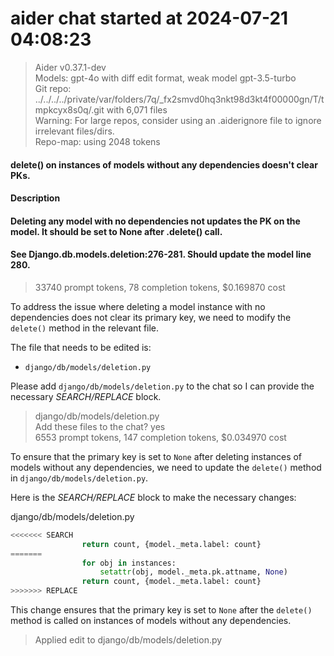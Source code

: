 
# aider chat started at 2024-07-21 04:08:23

> Aider v0.37.1-dev  
> Models: gpt-4o with diff edit format, weak model gpt-3.5-turbo  
> Git repo: ../../../../private/var/folders/7q/_fx2smvd0hq3nkt98d3kt4f00000gn/T/tmpkcyx8s0q/.git with 6,071 files  
> Warning: For large repos, consider using an .aiderignore file to ignore irrelevant files/dirs.  
> Repo-map: using 2048 tokens  

#### delete() on instances of models without any dependencies doesn't clear PKs.  
#### Description  
#### 	  
#### Deleting any model with no dependencies not updates the PK on the model. It should be set to None after .delete() call.  
#### See Django.db.models.deletion:276-281. Should update the model line 280.  
> 33740 prompt tokens, 78 completion tokens, $0.169870 cost  

To address the issue where deleting a model instance with no dependencies does not clear its primary key, we need to modify the `delete()` method in the relevant file.

The file that needs to be edited is:
- `django/db/models/deletion.py`

Please add `django/db/models/deletion.py` to the chat so I can provide the necessary *SEARCH/REPLACE* block.

> django/db/models/deletion.py  
> Add these files to the chat? yes  
> 6553 prompt tokens, 147 completion tokens, $0.034970 cost  

To ensure that the primary key is set to `None` after deleting instances of models without any dependencies, we need to update the `delete()` method in `django/db/models/deletion.py`.

Here is the *SEARCH/REPLACE* block to make the necessary changes:

django/db/models/deletion.py
```python
<<<<<<< SEARCH
                return count, {model._meta.label: count}
=======
                for obj in instances:
                    setattr(obj, model._meta.pk.attname, None)
                return count, {model._meta.label: count}
>>>>>>> REPLACE
```

This change ensures that the primary key is set to `None` after the `delete()` method is called on instances of models without any dependencies.

> Applied edit to django/db/models/deletion.py  
